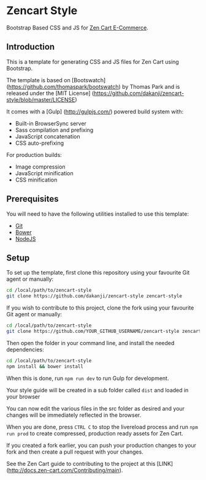 # Zencart Style
Bootstrap Based CSS and JS for [Zen Cart  E-Commerce](http://http://www.zen-cart.com).

## Introduction

This is a template for generating CSS and JS files for Zen Cart using Bootstrap.

The template is based on [Bootswatch] (https://github.com/thomaspark/bootswatch) by Thomas Park and is released under the [MIT License] (https://github.com/dakanji/zencart-style/blob/master/LICENSE)

It comes with a [Gulp] (http://gulpjs.com/) powered build system with:
- Built-in BrowserSync server
- Sass compilation and prefixing
- JavaScript concatenation
- CSS auto-prefixing

For production builds:
- Image compression
- JavaScript minification
- CSS minification

## Prerequisites

You will need to have the following utilities installed to use this template:

- [Git](https://git-scm.com/)
- [Bower](https://bower.io/)
- [NodeJS](https://nodejs.org/en/)

## Setup

To set up the template, first clone this repository using your favourite Git agent or manually:

```bash
cd /local/path/to/zencart-style
git clone https://github.com/dakanji/zencart-style zencart-style
```

If you wish to contribute to this project, clone the fork using your favourite Git agent or manually:

```bash
cd /local/path/to/zencart-style
git clone https://github.com/YOUR_GITHUB_USERNAME/zencart-style zencart-style
```



Then open the folder in your command line, and install the needed dependencies:

```bash
cd /local/path/to/zencart-style
npm install && bower install
```

When this is done, run `npm run dev` to run Gulp for development. 

Your style guide will be created in a sub folder called `dist` and loaded in your browser

You can now edit the various files in the src folder as desired and your changes will be immediately reflected in the browser. 

When you are done, press `CTRL C` to stop the livereload process and run `npm run prod` to create compressed, production ready assets for Zen Cart.

If you created a fork earlier, you can push your production changes to your fork and then create a pull request with your changes. 

See the Zen Cart guide to contributing to the project at this [LINK] (http://docs.zen-cart.com/Contributing/main).
